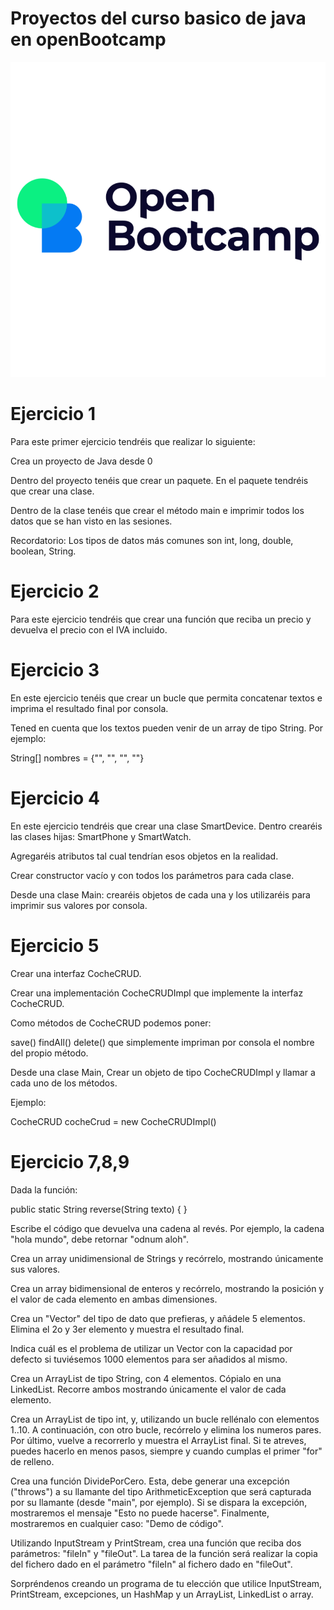 # Proyectos del curso basico de java en openBootcamp

![Tumbail](./Opb.png)

# Ejercicio 1

Para este primer ejercicio tendréis que realizar lo siguiente:

Crea un proyecto de Java desde 0

Dentro del proyecto tenéis que crear un paquete. En el paquete tendréis que crear una clase.

Dentro de la clase tenéis que crear el método main e imprimir todos los datos que se han visto en las sesiones.

Recordatorio: Los tipos de datos más comunes son int, long, double, boolean, String.

# Ejercicio 2

 Para este ejercicio tendréis que crear una función que reciba un precio y devuelva el precio con el IVA incluido.

# Ejercicio 3

En este ejercicio tenéis que crear un bucle que permita concatenar textos e imprima el resultado final por consola.

Tened en cuenta que los textos pueden venir de un array de tipo String. Por ejemplo:

String[] nombres = {"", "", "", ""}

# Ejercicio 4

En este ejercicio tendréis que crear una clase SmartDevice. Dentro crearéis las clases hijas: SmartPhone y SmartWatch.

Agregaréis atributos tal cual tendrían esos objetos en la realidad.

Crear constructor vacío y con todos los parámetros para cada clase.

Desde una clase Main: crearéis objetos de cada una y los utilizaréis para imprimir sus valores por consola.

# Ejercicio 5

Crear una interfaz CocheCRUD.

Crear una implementación CocheCRUDImpl que implemente la interfaz CocheCRUD.

Como métodos de CocheCRUD podemos poner:

save() findAll() delete() que simplemente impriman por consola el nombre del propio método.

Desde una clase Main, Crear un objeto de tipo CocheCRUDImpl y llamar a cada uno de los métodos.

Ejemplo:

CocheCRUD cocheCrud = new CocheCRUDImpl()

# Ejercicio 7,8,9

Dada la función:

 public static String reverse(String texto) { }

Escribe el código que devuelva una cadena al revés. Por ejemplo, la cadena "hola mundo", debe retornar "odnum aloh".

Crea un array unidimensional de Strings y recórrelo, mostrando únicamente sus valores.

Crea un array bidimensional de enteros y recórrelo, mostrando la posición y el valor de cada elemento en ambas dimensiones.

Crea un "Vector" del tipo de dato que prefieras, y añádele 5 elementos. Elimina el 2o y 3er elemento y muestra el resultado final.

Indica cuál es el problema de utilizar un Vector con la capacidad por defecto si tuviésemos 1000 elementos para ser añadidos al mismo.

Crea un ArrayList de tipo String, con 4 elementos. Cópialo en una LinkedList. Recorre ambos mostrando únicamente el valor de cada elemento.

Crea un ArrayList de tipo int, y, utilizando un bucle rellénalo con elementos 1..10. A continuación, con otro bucle, recórrelo y elimina los numeros pares. Por último, vuelve a recorrerlo y muestra el ArrayList final. Si te atreves, puedes hacerlo en menos pasos, siempre y cuando cumplas el primer "for" de relleno.

Crea una función DividePorCero. Esta, debe generar una excepción ("throws") a su llamante del tipo ArithmeticException que será capturada por su llamante (desde "main", por ejemplo). Si se dispara la excepción, mostraremos el mensaje "Esto no puede hacerse". Finalmente, mostraremos en cualquier caso: "Demo de código".

Utilizando InputStream y PrintStream, crea una función que reciba dos parámetros: "fileIn" y "fileOut". La tarea de la función será realizar la copia del fichero dado en el parámetro "fileIn" al fichero dado en "fileOut".

Sorpréndenos creando un programa de tu elección que utilice InputStream, PrintStream, excepciones, un HashMap y un ArrayList, LinkedList o array.
